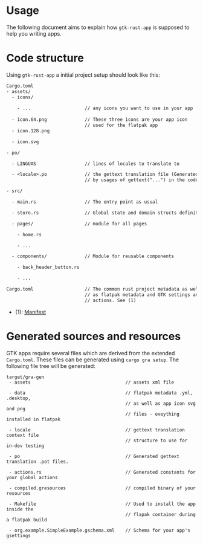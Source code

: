 # Usage

The following document aims to explain how `gtk-rust-app` is supposed to help you writing apps.

# Code structure

Using `gtk-rust-app` a initial project setup should look like this:

```txt
Cargo.toml
- assets/
  - icons/
  
    - ...                    // any icons you want to use in your app
  
  - icon.64.png              // These three icons are your app icon 
                             // used for the flatpak app
  - icon.128.png

  - icon.svg

- po/

  - LINGUAS                  // lines of locales to translate to

  - <locale>.po              // the gettext translation file (Generated 
                             // by usages of gettext("...") in the code)

- src/

  - main.rs                  // The entry point as usual

  - store.rs                 // Global state and domain structs definition

  - pages/                   // module for all pages

    - home.rs

    - ...

  - components/              // Module for reusable components

    - back_header_button.rs

    - ...

Cargo.toml                   // The common rust project metadata as well
                             // as flatpak metadata and GTK settings and
                             // actions. See (1)

```

- (1): [Manifest](docs/Manifest.md)

# Generated sources and resources

GTK apps require several files which are derived from the extended `Cargo.toml`. These files can be generated using `cargo gra setup`. The following file tree will be generated:

```
target/gra-gen
 - assets                                   // assets xml file

 - data                                     // flatpak metadata .yml, .desktop, 
                                            // as well as app icon svg and png 
                                            // files - eveything installed in flatpak

 - locale                                   // gettext translation context file 
                                            // structure to use for in-dev testing

 - po                                       // Generated gettext translation .pot files.

 - actions.rs                               // Generated constants for your global actions

 - compiled.gresources                      // compiled binary of your resources

 - Makefile                                 // Used to install the app inside the 
                                            // flapak container during a flatpak build

 - org.example.SimpleExample.gschema.xml    // Schema for your app's gsettings
```
